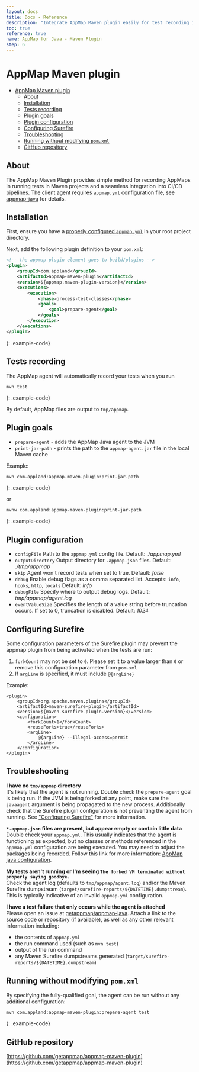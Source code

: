 ```yaml
---
layout: docs
title: Docs - Reference
description: "Integrate AppMap Maven plugin easily for test recording in Maven projects."
toc: true
reference: true
name: AppMap for Java - Maven Plugin
step: 6
---
```


# AppMap Maven plugin

- [AppMap Maven plugin](#appmap-maven-plugin)
  - [About](#about)
  - [Installation](#installation)
  - [Tests recording](#tests-recording)
  - [Plugin goals](#plugin-goals)
  - [Plugin configuration](#plugin-configuration)
  - [Configuring Surefire](#configuring-surefire)
  - [Troubleshooting](#troubleshooting)
  - [Running without modifying `pom.xml`](#running-without-modifying-pomxml)
  - [GitHub repository](#github-repository)

## About

The AppMap Maven Plugin provides simple method for recording AppMaps in running
tests in Maven projects and a seamless integration into CI/CD pipelines. The
client agent requires `appmap.yml` configuration file, see
[appmap-java](./appmap-java) for details.

## Installation

First, ensure you have a
[properly configured `appmap.yml`](./appmap-java#configuration)
in your root project directory.

Next, add the following plugin definition to your `pom.xml`:
```xml
<!-- the appmap plugin element goes to build/plugins -->
<plugin>
    <groupId>com.appland</groupId>
    <artifactId>appmap-maven-plugin</artifactId>
    <version>${appmap.maven-plugin-version}</version>
    <executions>
        <execution>
            <phase>process-test-classes</phase>
            <goals>
                <goal>prepare-agent</goal>
            </goals>
        </execution>
    </executions>
</plugin>
```
{: .example-code}

## Tests recording

The AppMap agent will automatically record your tests when you run
```shell
mvn test
```
{: .example-code}

By default, AppMap files are output to `tmp/appmap`.

## Plugin goals

- `prepare-agent` - adds the AppMap Java agent to the JVM
- `print-jar-path` - prints the path to the `appmap-agent.jar` file in the local Maven cache

Example:
```shell
mvn com.appland:appmap-maven-plugin:print-jar-path
```
{: .example-code}

or

```shell
mvnw com.appland:appmap-maven-plugin:print-jar-path
```
{: .example-code}

## Plugin configuration

- `configFile` Path to the `appmap.yml` config file. Default: _./appmap.yml_
- `outputDirectory` Output directory for `.appmap.json` files. Default:
  _./tmp/appmap_
- `skip` Agent won't record tests when set to true. Default: _false_
- `debug` Enable debug flags as a comma separated list. Accepts: `info`,
  `hooks`, `http`, `locals` Default: _info_
- `debugFile` Specify where to output debug logs. Default:
  _tmp/appmap/agent.log_
- `eventValueSize` Specifies the length of a value string before truncation
  occurs. If set to 0, truncation is disabled. Default: _1024_

  
## Configuring Surefire
Some configuration parameters of the Surefire plugin may prevent the appmap plugin
from being activated when the tests are run:
1. `forkCount` may not be set to `0`. Please set it to a value larger than `0` or
remove this configuration parameter from `pom.xml`
3. If `argLine` is specified, it must include `@{argLine}`

Example:
```
<plugin>
    <groupId>org.apache.maven.plugins</groupId>
    <artifactId>maven-surefire-plugin</artifactId>
    <version>${maven-surefire-plugin.version}</version>
    <configuration>
        <forkCount>1</forkCount>
        <reuseForks>true</reuseForks>
        <argLine>
            @{argLine} --illegal-access=permit
        </argLine>
    </configuration>
</plugin>
```

## Troubleshooting

**I have no `tmp/appmap` directory**  
  It's likely that the agent is not running. Double check the `prepare-agent`
  goal is being run. If the JVM is being forked at any point, make sure the
  `javaagent` argument is being propagated to the new process. Additionally
  check that the Surefire plugin configuration is not preventing the agent
  from running. See ["Configuring Surefire"](#configuring-surefire) for more
  information.

**`*.appmap.json` files are present, but appear empty or contain little data**  
  Double check your `appmap.yml`. This usually indicates that the agent is
  functioning as expected, but no classes or methods referenced in the
  `appmap.yml` configuration are being executed. You may need to adjust the
  packages being recorded. Follow this link for more information:
  [AppMap java configuration](./appmap-java#configuration).

**My tests aren't running or I'm seeing `The forked VM terminated without
  properly saying goodbye.`**  
  Check the agent log (defaults to `tmp/appmap/agent.log`) and/or the
  Maven Surefire dumpstream (`target/surefire-reports/${DATETIME}.dumpstream`).
  This is typically indicative of an invalid `appmap.yml` configuration.

**I have a test failure that only occurs while the agent is attached**  
  Please open an issue at [getappmap/appmap-java](https://github.com/getappmap/appmap-java/issues).
  Attach a link to the source code or repository (if available), as well as any
  other relevant information including:
  - the contents of `appmap.yml`
  - the run command used (such as `mvn test`)
  - output of the run command
  - any Maven Surefire dumpstreams generated
    (`target/surefire-reports/${DATETIME}.dumpstream`)

## Running without modifying `pom.xml`
By specifying the fully-qualified goal, the agent can be run without any
additional configuration:
```sh
mvn com.appland:appmap-maven-plugin:prepare-agent test
```
{: .example-code}

## GitHub repository

[https://github.com/getappmap/appmap-maven-plugin](https://github.com/getappmap/appmap-maven-plugin)
